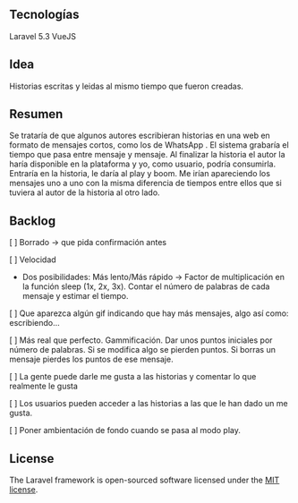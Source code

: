 
## Tecnologías

Laravel 5.3
VueJS

## Idea

Historias escritas y leidas al mismo tiempo que fueron creadas.

## Resumen

Se trataría de que algunos autores escribieran historias en una web en formato de mensajes cortos, como los de WhatsApp . El sistema grabaría el tiempo que pasa entre mensaje y mensaje. Al finalizar la historia el autor la haría disponible en la plataforma y yo, como usuario, podría consumirla. Entraría en la historia, le daría al play y boom. Me irían apareciendo los mensajes uno a uno con la misma diferencia de tiempos entre ellos que si tuviera al autor de la historia al otro lado.

## Backlog

[ ] Borrado → que pida confirmación antes

[ ] Velocidad

- Dos posibilidades: Más lento/Más rápido → Factor de multiplicación en la función sleep (1x, 2x, 3x). Contar el número de palabras de cada mensaje y estimar el tiempo.

[ ] Que aparezca algún gif indicando que hay más mensajes, algo así como: escribiendo…

[ ] Más real que perfecto. Gammificación. Dar unos puntos iniciales por número de palabras. Si se modifica algo se pierden puntos. Si borras un mensaje pierdes los puntos de ese mensaje.

[ ] La gente puede darle me gusta a las historias y comentar lo que realmente le gusta

[ ] Los usuarios pueden acceder a las historias a las que le han dado un me gusta.

[ ] Poner ambientación de fondo cuando se pasa al modo play.

## License

The Laravel framework is open-sourced software licensed under the [MIT license](http://opensource.org/licenses/MIT).
